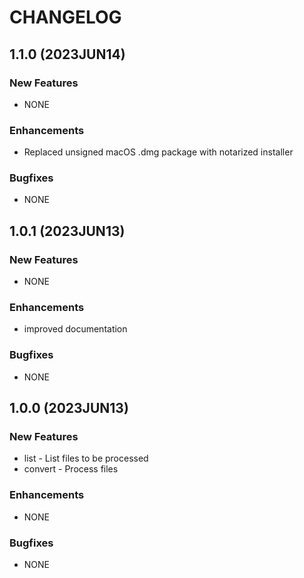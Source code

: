 # CHANGELOG

## 1.1.0 (2023JUN14)

### New Features

* NONE

### Enhancements

* Replaced unsigned macOS .dmg package with notarized installer

### Bugfixes

* NONE

## 1.0.1 (2023JUN13)

### New Features

* NONE

### Enhancements

* improved documentation

### Bugfixes

* NONE

## 1.0.0 (2023JUN13)

### New Features

* list - List files to be processed
* convert - Process files

### Enhancements

* NONE

### Bugfixes

* NONE

